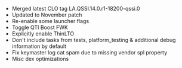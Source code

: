 
 - Merged latest CLO tag LA.QSSI.14.0.r1-18200-qssi.0
 - Updated to November patch
 - Re-enable some launcher flags
 - Toggle QTI Boost FWK
 - Explicitly enable ThinLTO
 - Don't include tasks from tests, platform_testing & additional debug information by default
 - Fix keymaster log cat spam due to missing vendor spl property
 - Misc dex optimizations
